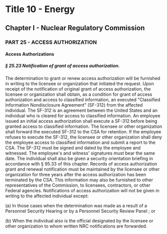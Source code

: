 
# Title 10 - Energy
## Chapter I - Nuclear Regulatory Commission
### PART 25 - ACCESS AUTHORIZATION
#### Access Authorizations
##### § 25.23 Notification of grant of access authorization.

The determination to grant or renew access authorization will be furnished in writing to the licensee or organization that initiated the request. Upon receipt of the notification of original grant of access authorization, the licensee or organization shall obtain, as a condition for grant of access authorization and access to classified information, an executed "Classified Information Nondisclosure Agreement" (SF-312) from the affected individual. The SF-312 is an agreement between the United States and an individual who is cleared for access to classified information. An employee issued an initial access authorization shall execute a SF-312 before being granted access to classified information. The licensee or other organization shall forward the executed SF-312 to the CSA for retention. If the employee refuses to execute the SF-312, the licensee or other organization shall deny the employee access to classified information and submit a report to the CSA. The SF-312 must be signed and dated by the employee and witnessed. The employee's and witness' signatures must bear the same date. The individual shall also be given a security orientation briefing in accordance with § 95.33 of this chapter. Records of access authorization grant and renewal notification must be maintained by the licensee or other organization for three years after the access authorization has been terminated by the CSA. This information may also be furnished to other representatives of the Commission, to licensees, contractors, or other Federal agencies. Notifications of access authorization will not be given in writing to the affected individual except:

(a) In those cases when the determination was made as a result of a Personnel Security Hearing or by a Personnel Security Review Panel ; or

(b) When the individual also is the official designated by the licensee or other organization to whom written NRC notifications are forwarded.
